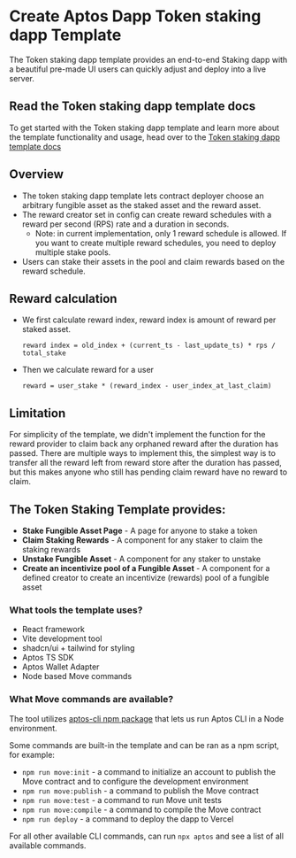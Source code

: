 # Create Aptos Dapp Token staking dapp Template

The Token staking dapp template provides an end-to-end Staking dapp with a beautiful pre-made UI users can quickly adjust and deploy into a live server.

## Read the Token staking dapp template docs
To get started with the Token staking dapp template and learn more about the template functionality and usage, head over to the [Token staking dapp template docs](https://aptos.dev/en/build/create-aptos-dapp/templates/token-staking-dapp) 

## Overview

- The token staking dapp template lets contract deployer choose an arbitrary fungible asset as the staked asset and the reward asset.
- The reward creator set in config can create reward schedules with a reward per second (RPS) rate and a duration in seconds.
  - Note: in current implementation, only 1 reward schedule is allowed. If you want to create multiple reward schedules, you need to deploy multiple stake pools.
- Users can stake their assets in the pool and claim rewards based on the reward schedule.

## Reward calculation

- We first calculate reward index, reward index is amount of reward per staked asset.
  ```
  reward index = old_index + (current_ts - last_update_ts) * rps / total_stake
  ```
- Then we calculate reward for a user
  ```
  reward = user_stake * (reward_index - user_index_at_last_claim)
  ```

## Limitation

For simplicity of the template, we didn't implement the function for the reward provider to claim back any orphaned reward after the duration has passed. There are multiple ways to implement this, the simplest way is to transfer all the reward left from reward store after the duration has passed, but this makes anyone who still has pending claim reward have no reward to claim.

## The Token Staking Template provides:

- **Stake Fungible Asset Page** - A page for anyone to stake a token
- **Claim Staking Rewards** - A component for any staker to claim the staking rewards
- **Unstake Fungible Asset** - A component for any staker to unstake
- **Create an incentivize pool of a Fungible Asset** - A component for a defined creator to create an incentivize (rewards) pool of a fungible asset

### What tools the template uses?

- React framework
- Vite development tool
- shadcn/ui + tailwind for styling
- Aptos TS SDK
- Aptos Wallet Adapter
- Node based Move commands

### What Move commands are available?

The tool utilizes [aptos-cli npm package](https://github.com/aptos-labs/aptos-cli) that lets us run Aptos CLI in a Node environment.

Some commands are built-in the template and can be ran as a npm script, for example:

- `npm run move:init` - a command to initialize an account to publish the Move contract and to configure the development environment
- `npm run move:publish` - a command to publish the Move contract
- `npm run move:test` - a command to run Move unit tests
- `npm run move:compile` - a command to compile the Move contract
- `npm run deploy` - a command to deploy the dapp to Vercel

For all other available CLI commands, can run `npx aptos` and see a list of all available commands.
